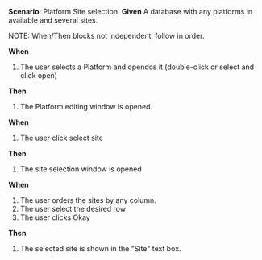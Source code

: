 **Scenario**: Platform Site selection.
**Given**
A database with any platforms in available and several sites.

NOTE: When/Then blocks not independent, follow in order.

**When**
1. The user selects a Platform and opendcs it (double-click or select and click open)

**Then**
1. The Platform editing window is opened.

**When**
1. The user click select site

**Then**
1. The site selection window is opened

**When**
1. The user orders the sites by any column.
2. The user select the desired row
3. The user clicks Okay

**Then**
1. The selected site is shown in the "Site" text box.
